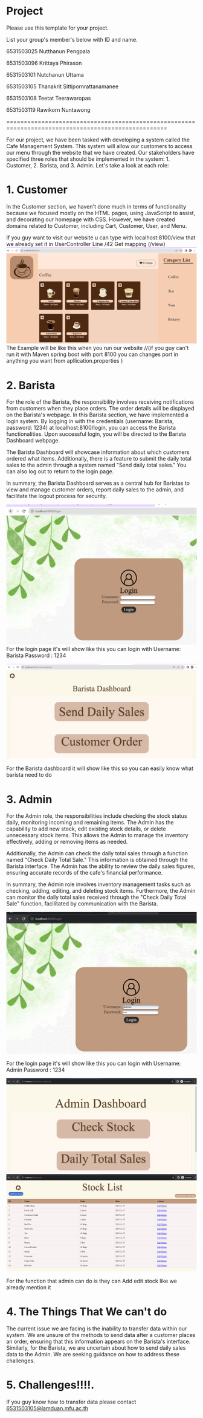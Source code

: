 Project
=============
Please use this template for your project.

List your group's member's below with ID and name.

6531503025 Nutthanun Pengpala

6531503096 Krittaya Phirason

6531503101 Nutchanun Uttama

6531503105 Thanakrit Sittipornrattanamanee

6531503108 Teetat Teerawaropas

6531503119 Rawikorn Nuntawong

====================================================================================================

For our project, we have been tasked with developing a system called the Cafe Management System. This system will allow our customers to access our menu through the website that we have created. Our stakeholders have specified three roles that should be implemented in the system: 1. Customer, 2. Barista, and 3. Admin. Let's take a look at each role:

# 1. Customer 

In the Customer section, we haven't done much in terms of functionality because we focused mostly on the HTML pages, using JavaScript to assist, and decorating our homepage with CSS. However, we have created domains related to Customer, including Cart, Customer, User, and Menu.

If you guy want to visit our website u can type with localhost:8100/view that we already set it in UserController Line  /42 Get mapping (/view)
![Alt text](image.png)
The Example will be like this when you run our website
//(if you guy can't run it with Maven spring boot with port 8100 you can changes port in anything you want from apllication.properties )

# 2. Barista

For the role of the Barista, the responsibility involves receiving notifications from customers when they place orders. The order details will be displayed on the Barista's webpage. In this Barista section, we have implemented a login system. By logging in with the credentials (username: Barista, password: 1234) at localhost:8100/login, you can access the Barista functionalities. Upon successful login, you will be directed to the Barista Dashboard webpage.

The Barista Dashboard will showcase information about which customers ordered what items. Additionally, there is a feature to submit the daily total sales to the admin through a system named "Send daily total sales." You can also log out to return to the login page.

In summary, the Barista Dashboard serves as a central hub for Baristas to view and manage customer orders, report daily sales to the admin, and facilitate the logout process for security.

![Alt text](image-1.png)
For the login page it's will show like this you can login with Username: Barista Password : 1234

![Alt text](image-2.png)
 
For the Barista dashboard it will show like this so you can easily know what barista need to do

# 3. Admin
For the Admin role, the responsibilities include checking the stock status daily, monitoring incoming and remaining items. The Admin has the capability to add new stock, edit existing stock details, or delete unnecessary stock items. This allows the Admin to manage the inventory effectively, adding or removing items as needed.

Additionally, the Admin can check the daily total sales through a function named "Check Daily Total Sale." This information is obtained through the Barista interface. The Admin has the ability to review the daily sales figures, ensuring accurate records of the cafe's financial performance.

In summary, the Admin role involves inventory management tasks such as checking, adding, editing, and deleting stock items. Furthermore, the Admin can monitor the daily total sales received through the "Check Daily Total Sale" function, facilitated by communication with the Barista.

![Alt text](image-3.png)

For the login page it's will show like this you can login with Username: Admin Password : 1234

![Alt text](image-4.png)
![Alt text](image-5.png)

For the function that admin can do is they can Add edit stock like we already mention it

# 4. The Things That We can't do

The current issue we are facing is the inability to transfer data within our system. We are unsure of the methods to send data after a customer places an order, ensuring that this information appears on the Barista's interface. Similarly, for the Barista, we are uncertain about how to send daily sales data to the Admin. We are seeking guidance on how to address these challenges.

# 5. Challenges!!!!.

If you guy know how to transfer data please contact 6531503105@lamduan.mfu.ac.th 